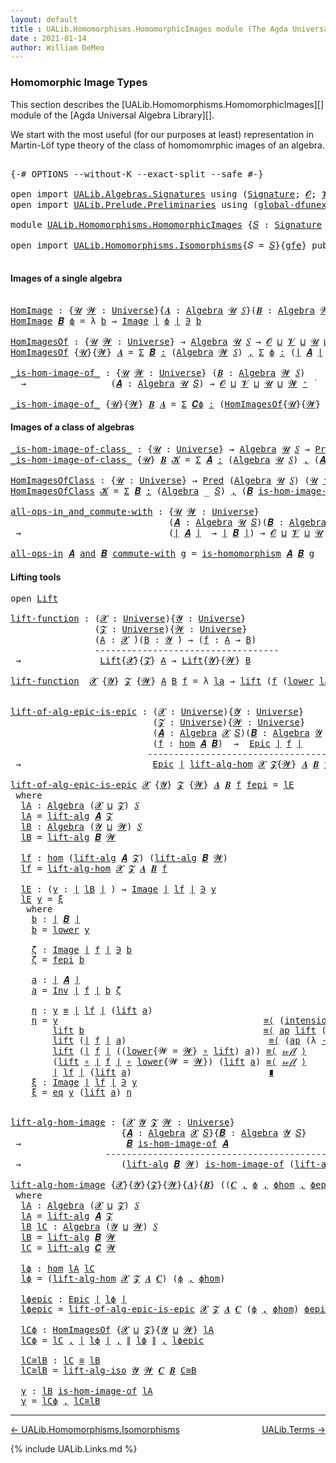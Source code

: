 ```yaml
---
layout: default
title : UALib.Homomorphisms.HomomorphicImages module (The Agda Universal Algebra Library)
date : 2021-01-14
author: William DeMeo
---
```


### <a id="homomorphic-image-types">Homomorphic Image Types</a>

This section describes the [UALib.Homomorphisms.HomomorphicImages][] module of the [Agda Universal Algebra Library][].

We start with the most useful (for our purposes at least) representation in Martin-Löf type theory of the class of homomomrphic images of an algebra.

<pre class="Agda">

<a id="506" class="Symbol">{-#</a> <a id="510" class="Keyword">OPTIONS</a> <a id="518" class="Pragma">--without-K</a> <a id="530" class="Pragma">--exact-split</a> <a id="544" class="Pragma">--safe</a> <a id="551" class="Symbol">#-}</a>

<a id="556" class="Keyword">open</a> <a id="561" class="Keyword">import</a> <a id="568" href="UALib.Algebras.Signatures.html" class="Module">UALib.Algebras.Signatures</a> <a id="594" class="Keyword">using</a> <a id="600" class="Symbol">(</a><a id="601" href="UALib.Algebras.Signatures.html#802" class="Function">Signature</a><a id="610" class="Symbol">;</a> <a id="612" href="universes.html#613" class="Generalizable">𝓞</a><a id="613" class="Symbol">;</a> <a id="615" href="universes.html#617" class="Generalizable">𝓥</a><a id="616" class="Symbol">)</a>
<a id="618" class="Keyword">open</a> <a id="623" class="Keyword">import</a> <a id="630" href="UALib.Prelude.Preliminaries.html" class="Module">UALib.Prelude.Preliminaries</a> <a id="658" class="Keyword">using</a> <a id="664" class="Symbol">(</a><a id="665" href="MGS-Subsingleton-Theorems.html#3468" class="Function">global-dfunext</a><a id="679" class="Symbol">)</a>

<a id="682" class="Keyword">module</a> <a id="689" href="UALib.Homomorphisms.HomomorphicImages.html" class="Module">UALib.Homomorphisms.HomomorphicImages</a> <a id="727" class="Symbol">{</a><a id="728" href="UALib.Homomorphisms.HomomorphicImages.html#728" class="Bound">𝑆</a> <a id="730" class="Symbol">:</a> <a id="732" href="UALib.Algebras.Signatures.html#802" class="Function">Signature</a> <a id="742" href="universes.html#613" class="Generalizable">𝓞</a> <a id="744" href="universes.html#617" class="Generalizable">𝓥</a><a id="745" class="Symbol">}{</a><a id="747" href="UALib.Homomorphisms.HomomorphicImages.html#747" class="Bound">gfe</a> <a id="751" class="Symbol">:</a> <a id="753" href="MGS-Subsingleton-Theorems.html#3468" class="Function">global-dfunext</a><a id="767" class="Symbol">}</a> <a id="769" class="Keyword">where</a>

<a id="776" class="Keyword">open</a> <a id="781" class="Keyword">import</a> <a id="788" href="UALib.Homomorphisms.Isomorphisms.html" class="Module">UALib.Homomorphisms.Isomorphisms</a><a id="820" class="Symbol">{</a><a id="821" class="Argument">𝑆</a> <a id="823" class="Symbol">=</a> <a id="825" href="UALib.Homomorphisms.HomomorphicImages.html#728" class="Bound">𝑆</a><a id="826" class="Symbol">}{</a><a id="828" href="UALib.Homomorphisms.HomomorphicImages.html#747" class="Bound">gfe</a><a id="831" class="Symbol">}</a> <a id="833" class="Keyword">public</a>

</pre>

#### Images of a single algebra

<pre class="Agda">

<a id="HomImage"></a><a id="900" href="UALib.Homomorphisms.HomomorphicImages.html#900" class="Function">HomImage</a> <a id="909" class="Symbol">:</a> <a id="911" class="Symbol">{</a><a id="912" href="UALib.Homomorphisms.HomomorphicImages.html#912" class="Bound">𝓤</a> <a id="914" href="UALib.Homomorphisms.HomomorphicImages.html#914" class="Bound">𝓦</a> <a id="916" class="Symbol">:</a> <a id="918" href="universes.html#551" class="Function">Universe</a><a id="926" class="Symbol">}{</a><a id="928" href="UALib.Homomorphisms.HomomorphicImages.html#928" class="Bound">𝑨</a> <a id="930" class="Symbol">:</a> <a id="932" href="UALib.Algebras.Algebras.html#1471" class="Function">Algebra</a> <a id="940" href="UALib.Homomorphisms.HomomorphicImages.html#912" class="Bound">𝓤</a> <a id="942" href="UALib.Homomorphisms.HomomorphicImages.html#728" class="Bound">𝑆</a><a id="943" class="Symbol">}(</a><a id="945" href="UALib.Homomorphisms.HomomorphicImages.html#945" class="Bound">𝑩</a> <a id="947" class="Symbol">:</a> <a id="949" href="UALib.Algebras.Algebras.html#1471" class="Function">Algebra</a> <a id="957" href="UALib.Homomorphisms.HomomorphicImages.html#914" class="Bound">𝓦</a> <a id="959" href="UALib.Homomorphisms.HomomorphicImages.html#728" class="Bound">𝑆</a><a id="960" class="Symbol">)(</a><a id="962" href="UALib.Homomorphisms.HomomorphicImages.html#962" class="Bound">ϕ</a> <a id="964" class="Symbol">:</a> <a id="966" href="UALib.Homomorphisms.Basic.html#1242" class="Function">hom</a> <a id="970" href="UALib.Homomorphisms.HomomorphicImages.html#928" class="Bound">𝑨</a> <a id="972" href="UALib.Homomorphisms.HomomorphicImages.html#945" class="Bound">𝑩</a><a id="973" class="Symbol">)</a> <a id="975" class="Symbol">→</a> <a id="977" href="UALib.Prelude.Preliminaries.html#7503" class="Function Operator">∣</a> <a id="979" href="UALib.Homomorphisms.HomomorphicImages.html#945" class="Bound">𝑩</a> <a id="981" href="UALib.Prelude.Preliminaries.html#7503" class="Function Operator">∣</a> <a id="983" class="Symbol">→</a> <a id="985" href="UALib.Homomorphisms.HomomorphicImages.html#912" class="Bound">𝓤</a> <a id="987" href="Agda.Primitive.html#636" class="Function Operator">⊔</a> <a id="989" href="UALib.Homomorphisms.HomomorphicImages.html#914" class="Bound">𝓦</a> <a id="991" href="universes.html#758" class="Function Operator">̇</a>
<a id="993" href="UALib.Homomorphisms.HomomorphicImages.html#900" class="Function">HomImage</a> <a id="1002" href="UALib.Homomorphisms.HomomorphicImages.html#1002" class="Bound">𝑩</a> <a id="1004" href="UALib.Homomorphisms.HomomorphicImages.html#1004" class="Bound">ϕ</a> <a id="1006" class="Symbol">=</a> <a id="1008" class="Symbol">λ</a> <a id="1010" href="UALib.Homomorphisms.HomomorphicImages.html#1010" class="Bound">b</a> <a id="1012" class="Symbol">→</a> <a id="1014" href="UALib.Prelude.Inverses.html#668" class="Datatype Operator">Image</a> <a id="1020" href="UALib.Prelude.Preliminaries.html#7503" class="Function Operator">∣</a> <a id="1022" href="UALib.Homomorphisms.HomomorphicImages.html#1004" class="Bound">ϕ</a> <a id="1024" href="UALib.Prelude.Preliminaries.html#7503" class="Function Operator">∣</a> <a id="1026" href="UALib.Prelude.Inverses.html#668" class="Datatype Operator">∋</a> <a id="1028" href="UALib.Homomorphisms.HomomorphicImages.html#1010" class="Bound">b</a>

<a id="HomImagesOf"></a><a id="1031" href="UALib.Homomorphisms.HomomorphicImages.html#1031" class="Function">HomImagesOf</a> <a id="1043" class="Symbol">:</a> <a id="1045" class="Symbol">{</a><a id="1046" href="UALib.Homomorphisms.HomomorphicImages.html#1046" class="Bound">𝓤</a> <a id="1048" href="UALib.Homomorphisms.HomomorphicImages.html#1048" class="Bound">𝓦</a> <a id="1050" class="Symbol">:</a> <a id="1052" href="universes.html#551" class="Function">Universe</a><a id="1060" class="Symbol">}</a> <a id="1062" class="Symbol">→</a> <a id="1064" href="UALib.Algebras.Algebras.html#1471" class="Function">Algebra</a> <a id="1072" href="UALib.Homomorphisms.HomomorphicImages.html#1046" class="Bound">𝓤</a> <a id="1074" href="UALib.Homomorphisms.HomomorphicImages.html#728" class="Bound">𝑆</a> <a id="1076" class="Symbol">→</a> <a id="1078" href="UALib.Homomorphisms.HomomorphicImages.html#742" class="Bound">𝓞</a> <a id="1080" href="Agda.Primitive.html#636" class="Function Operator">⊔</a> <a id="1082" href="UALib.Homomorphisms.HomomorphicImages.html#744" class="Bound">𝓥</a> <a id="1084" href="Agda.Primitive.html#636" class="Function Operator">⊔</a> <a id="1086" href="UALib.Homomorphisms.HomomorphicImages.html#1046" class="Bound">𝓤</a> <a id="1088" href="Agda.Primitive.html#636" class="Function Operator">⊔</a> <a id="1090" href="UALib.Homomorphisms.HomomorphicImages.html#1048" class="Bound">𝓦</a> <a id="1092" href="universes.html#527" class="Function Operator">⁺</a> <a id="1094" href="universes.html#758" class="Function Operator">̇</a>
<a id="1096" href="UALib.Homomorphisms.HomomorphicImages.html#1031" class="Function">HomImagesOf</a> <a id="1108" class="Symbol">{</a><a id="1109" href="UALib.Homomorphisms.HomomorphicImages.html#1109" class="Bound">𝓤</a><a id="1110" class="Symbol">}{</a><a id="1112" href="UALib.Homomorphisms.HomomorphicImages.html#1112" class="Bound">𝓦</a><a id="1113" class="Symbol">}</a> <a id="1115" href="UALib.Homomorphisms.HomomorphicImages.html#1115" class="Bound">𝑨</a> <a id="1117" class="Symbol">=</a> <a id="1119" href="MGS-MLTT.html#3074" class="Function">Σ</a> <a id="1121" href="UALib.Homomorphisms.HomomorphicImages.html#1121" class="Bound">𝑩</a> <a id="1123" href="MGS-MLTT.html#3074" class="Function">꞉</a> <a id="1125" class="Symbol">(</a><a id="1126" href="UALib.Algebras.Algebras.html#1471" class="Function">Algebra</a> <a id="1134" href="UALib.Homomorphisms.HomomorphicImages.html#1112" class="Bound">𝓦</a> <a id="1136" href="UALib.Homomorphisms.HomomorphicImages.html#728" class="Bound">𝑆</a><a id="1137" class="Symbol">)</a> <a id="1139" href="MGS-MLTT.html#3074" class="Function">,</a> <a id="1141" href="MGS-MLTT.html#3074" class="Function">Σ</a> <a id="1143" href="UALib.Homomorphisms.HomomorphicImages.html#1143" class="Bound">ϕ</a> <a id="1145" href="MGS-MLTT.html#3074" class="Function">꞉</a> <a id="1147" class="Symbol">(</a><a id="1148" href="UALib.Prelude.Preliminaries.html#7503" class="Function Operator">∣</a> <a id="1150" href="UALib.Homomorphisms.HomomorphicImages.html#1115" class="Bound">𝑨</a> <a id="1152" href="UALib.Prelude.Preliminaries.html#7503" class="Function Operator">∣</a> <a id="1154" class="Symbol">→</a> <a id="1156" href="UALib.Prelude.Preliminaries.html#7503" class="Function Operator">∣</a> <a id="1158" href="UALib.Homomorphisms.HomomorphicImages.html#1121" class="Bound">𝑩</a> <a id="1160" href="UALib.Prelude.Preliminaries.html#7503" class="Function Operator">∣</a><a id="1161" class="Symbol">)</a> <a id="1163" href="MGS-MLTT.html#3074" class="Function">,</a> <a id="1165" href="UALib.Homomorphisms.Basic.html#1070" class="Function">is-homomorphism</a> <a id="1181" href="UALib.Homomorphisms.HomomorphicImages.html#1115" class="Bound">𝑨</a> <a id="1183" href="UALib.Homomorphisms.HomomorphicImages.html#1121" class="Bound">𝑩</a> <a id="1185" href="UALib.Homomorphisms.HomomorphicImages.html#1143" class="Bound">ϕ</a> <a id="1187" href="MGS-MLTT.html#3515" class="Function Operator">×</a> <a id="1189" href="UALib.Prelude.Inverses.html#1400" class="Function">Epic</a> <a id="1194" href="UALib.Homomorphisms.HomomorphicImages.html#1143" class="Bound">ϕ</a>

<a id="_is-hom-image-of_"></a><a id="1197" href="UALib.Homomorphisms.HomomorphicImages.html#1197" class="Function Operator">_is-hom-image-of_</a> <a id="1215" class="Symbol">:</a> <a id="1217" class="Symbol">{</a><a id="1218" href="UALib.Homomorphisms.HomomorphicImages.html#1218" class="Bound">𝓤</a> <a id="1220" href="UALib.Homomorphisms.HomomorphicImages.html#1220" class="Bound">𝓦</a> <a id="1222" class="Symbol">:</a> <a id="1224" href="universes.html#551" class="Function">Universe</a><a id="1232" class="Symbol">}</a> <a id="1234" class="Symbol">(</a><a id="1235" href="UALib.Homomorphisms.HomomorphicImages.html#1235" class="Bound">𝑩</a> <a id="1237" class="Symbol">:</a> <a id="1239" href="UALib.Algebras.Algebras.html#1471" class="Function">Algebra</a> <a id="1247" href="UALib.Homomorphisms.HomomorphicImages.html#1220" class="Bound">𝓦</a> <a id="1249" href="UALib.Homomorphisms.HomomorphicImages.html#728" class="Bound">𝑆</a><a id="1250" class="Symbol">)</a>
  <a id="1254" class="Symbol">→</a>                <a id="1271" class="Symbol">(</a><a id="1272" href="UALib.Homomorphisms.HomomorphicImages.html#1272" class="Bound">𝑨</a> <a id="1274" class="Symbol">:</a> <a id="1276" href="UALib.Algebras.Algebras.html#1471" class="Function">Algebra</a> <a id="1284" href="UALib.Homomorphisms.HomomorphicImages.html#1218" class="Bound">𝓤</a> <a id="1286" href="UALib.Homomorphisms.HomomorphicImages.html#728" class="Bound">𝑆</a><a id="1287" class="Symbol">)</a> <a id="1289" class="Symbol">→</a> <a id="1291" href="UALib.Homomorphisms.HomomorphicImages.html#742" class="Bound">𝓞</a> <a id="1293" href="Agda.Primitive.html#636" class="Function Operator">⊔</a> <a id="1295" href="UALib.Homomorphisms.HomomorphicImages.html#744" class="Bound">𝓥</a> <a id="1297" href="Agda.Primitive.html#636" class="Function Operator">⊔</a> <a id="1299" href="UALib.Homomorphisms.HomomorphicImages.html#1218" class="Bound">𝓤</a> <a id="1301" href="Agda.Primitive.html#636" class="Function Operator">⊔</a> <a id="1303" href="UALib.Homomorphisms.HomomorphicImages.html#1220" class="Bound">𝓦</a> <a id="1305" href="universes.html#527" class="Function Operator">⁺</a> <a id="1307" href="universes.html#758" class="Function Operator">̇</a>

<a id="1310" href="UALib.Homomorphisms.HomomorphicImages.html#1197" class="Function Operator">_is-hom-image-of_</a> <a id="1328" class="Symbol">{</a><a id="1329" href="UALib.Homomorphisms.HomomorphicImages.html#1329" class="Bound">𝓤</a><a id="1330" class="Symbol">}{</a><a id="1332" href="UALib.Homomorphisms.HomomorphicImages.html#1332" class="Bound">𝓦</a><a id="1333" class="Symbol">}</a> <a id="1335" href="UALib.Homomorphisms.HomomorphicImages.html#1335" class="Bound">𝑩</a> <a id="1337" href="UALib.Homomorphisms.HomomorphicImages.html#1337" class="Bound">𝑨</a> <a id="1339" class="Symbol">=</a> <a id="1341" href="MGS-MLTT.html#3074" class="Function">Σ</a> <a id="1343" href="UALib.Homomorphisms.HomomorphicImages.html#1343" class="Bound">𝑪ϕ</a> <a id="1346" href="MGS-MLTT.html#3074" class="Function">꞉</a> <a id="1348" class="Symbol">(</a><a id="1349" href="UALib.Homomorphisms.HomomorphicImages.html#1031" class="Function">HomImagesOf</a><a id="1360" class="Symbol">{</a><a id="1361" href="UALib.Homomorphisms.HomomorphicImages.html#1329" class="Bound">𝓤</a><a id="1362" class="Symbol">}{</a><a id="1364" href="UALib.Homomorphisms.HomomorphicImages.html#1332" class="Bound">𝓦</a><a id="1365" class="Symbol">}</a> <a id="1367" href="UALib.Homomorphisms.HomomorphicImages.html#1337" class="Bound">𝑨</a><a id="1368" class="Symbol">)</a> <a id="1370" href="MGS-MLTT.html#3074" class="Function">,</a> <a id="1372" href="UALib.Prelude.Preliminaries.html#7503" class="Function Operator">∣</a> <a id="1374" href="UALib.Homomorphisms.HomomorphicImages.html#1343" class="Bound">𝑪ϕ</a> <a id="1377" href="UALib.Prelude.Preliminaries.html#7503" class="Function Operator">∣</a> <a id="1379" href="UALib.Homomorphisms.Isomorphisms.html#861" class="Function Operator">≅</a> <a id="1381" href="UALib.Homomorphisms.HomomorphicImages.html#1335" class="Bound">𝑩</a>
</pre>

#### Images of a class of algebras

<pre class="Agda">
<a id="_is-hom-image-of-class_"></a><a id="1444" href="UALib.Homomorphisms.HomomorphicImages.html#1444" class="Function Operator">_is-hom-image-of-class_</a> <a id="1468" class="Symbol">:</a> <a id="1470" class="Symbol">{</a><a id="1471" href="UALib.Homomorphisms.HomomorphicImages.html#1471" class="Bound">𝓤</a> <a id="1473" class="Symbol">:</a> <a id="1475" href="universes.html#551" class="Function">Universe</a><a id="1483" class="Symbol">}</a> <a id="1485" class="Symbol">→</a> <a id="1487" href="UALib.Algebras.Algebras.html#1471" class="Function">Algebra</a> <a id="1495" href="UALib.Homomorphisms.HomomorphicImages.html#1471" class="Bound">𝓤</a> <a id="1497" href="UALib.Homomorphisms.HomomorphicImages.html#728" class="Bound">𝑆</a> <a id="1499" class="Symbol">→</a> <a id="1501" href="UALib.Relations.Unary.html#748" class="Function">Pred</a> <a id="1506" class="Symbol">(</a><a id="1507" href="UALib.Algebras.Algebras.html#1471" class="Function">Algebra</a> <a id="1515" href="UALib.Homomorphisms.HomomorphicImages.html#1471" class="Bound">𝓤</a> <a id="1517" href="UALib.Homomorphisms.HomomorphicImages.html#728" class="Bound">𝑆</a><a id="1518" class="Symbol">)(</a><a id="1520" href="UALib.Homomorphisms.HomomorphicImages.html#1471" class="Bound">𝓤</a> <a id="1522" href="universes.html#527" class="Function Operator">⁺</a><a id="1523" class="Symbol">)</a> <a id="1525" class="Symbol">→</a> <a id="1527" href="UALib.Homomorphisms.HomomorphicImages.html#742" class="Bound">𝓞</a> <a id="1529" href="Agda.Primitive.html#636" class="Function Operator">⊔</a> <a id="1531" href="UALib.Homomorphisms.HomomorphicImages.html#744" class="Bound">𝓥</a> <a id="1533" href="Agda.Primitive.html#636" class="Function Operator">⊔</a> <a id="1535" href="UALib.Homomorphisms.HomomorphicImages.html#1471" class="Bound">𝓤</a> <a id="1537" href="universes.html#527" class="Function Operator">⁺</a> <a id="1539" href="universes.html#758" class="Function Operator">̇</a>
<a id="1541" href="UALib.Homomorphisms.HomomorphicImages.html#1444" class="Function Operator">_is-hom-image-of-class_</a> <a id="1565" class="Symbol">{</a><a id="1566" href="UALib.Homomorphisms.HomomorphicImages.html#1566" class="Bound">𝓤</a><a id="1567" class="Symbol">}</a> <a id="1569" href="UALib.Homomorphisms.HomomorphicImages.html#1569" class="Bound">𝑩</a> <a id="1571" href="UALib.Homomorphisms.HomomorphicImages.html#1571" class="Bound">𝓚</a> <a id="1573" class="Symbol">=</a> <a id="1575" href="MGS-MLTT.html#3074" class="Function">Σ</a> <a id="1577" href="UALib.Homomorphisms.HomomorphicImages.html#1577" class="Bound">𝑨</a> <a id="1579" href="MGS-MLTT.html#3074" class="Function">꞉</a> <a id="1581" class="Symbol">(</a><a id="1582" href="UALib.Algebras.Algebras.html#1471" class="Function">Algebra</a> <a id="1590" href="UALib.Homomorphisms.HomomorphicImages.html#1566" class="Bound">𝓤</a> <a id="1592" href="UALib.Homomorphisms.HomomorphicImages.html#728" class="Bound">𝑆</a><a id="1593" class="Symbol">)</a> <a id="1595" href="MGS-MLTT.html#3074" class="Function">,</a> <a id="1597" class="Symbol">(</a><a id="1598" href="UALib.Homomorphisms.HomomorphicImages.html#1577" class="Bound">𝑨</a> <a id="1600" href="UALib.Relations.Unary.html#945" class="Function Operator">∈</a> <a id="1602" href="UALib.Homomorphisms.HomomorphicImages.html#1571" class="Bound">𝓚</a><a id="1603" class="Symbol">)</a> <a id="1605" href="MGS-MLTT.html#3515" class="Function Operator">×</a> <a id="1607" class="Symbol">(</a><a id="1608" href="UALib.Homomorphisms.HomomorphicImages.html#1569" class="Bound">𝑩</a> <a id="1610" href="UALib.Homomorphisms.HomomorphicImages.html#1197" class="Function Operator">is-hom-image-of</a> <a id="1626" href="UALib.Homomorphisms.HomomorphicImages.html#1577" class="Bound">𝑨</a><a id="1627" class="Symbol">)</a>

<a id="HomImagesOfClass"></a><a id="1630" href="UALib.Homomorphisms.HomomorphicImages.html#1630" class="Function">HomImagesOfClass</a> <a id="1647" class="Symbol">:</a> <a id="1649" class="Symbol">{</a><a id="1650" href="UALib.Homomorphisms.HomomorphicImages.html#1650" class="Bound">𝓤</a> <a id="1652" class="Symbol">:</a> <a id="1654" href="universes.html#551" class="Function">Universe</a><a id="1662" class="Symbol">}</a> <a id="1664" class="Symbol">→</a> <a id="1666" href="UALib.Relations.Unary.html#748" class="Function">Pred</a> <a id="1671" class="Symbol">(</a><a id="1672" href="UALib.Algebras.Algebras.html#1471" class="Function">Algebra</a> <a id="1680" href="UALib.Homomorphisms.HomomorphicImages.html#1650" class="Bound">𝓤</a> <a id="1682" href="UALib.Homomorphisms.HomomorphicImages.html#728" class="Bound">𝑆</a><a id="1683" class="Symbol">)</a> <a id="1685" class="Symbol">(</a><a id="1686" href="UALib.Homomorphisms.HomomorphicImages.html#1650" class="Bound">𝓤</a> <a id="1688" href="universes.html#527" class="Function Operator">⁺</a><a id="1689" class="Symbol">)</a> <a id="1691" class="Symbol">→</a> <a id="1693" href="UALib.Homomorphisms.HomomorphicImages.html#742" class="Bound">𝓞</a> <a id="1695" href="Agda.Primitive.html#636" class="Function Operator">⊔</a> <a id="1697" href="UALib.Homomorphisms.HomomorphicImages.html#744" class="Bound">𝓥</a> <a id="1699" href="Agda.Primitive.html#636" class="Function Operator">⊔</a> <a id="1701" href="UALib.Homomorphisms.HomomorphicImages.html#1650" class="Bound">𝓤</a> <a id="1703" href="universes.html#527" class="Function Operator">⁺</a> <a id="1705" href="universes.html#758" class="Function Operator">̇</a>
<a id="1707" href="UALib.Homomorphisms.HomomorphicImages.html#1630" class="Function">HomImagesOfClass</a> <a id="1724" href="UALib.Homomorphisms.HomomorphicImages.html#1724" class="Bound">𝓚</a> <a id="1726" class="Symbol">=</a> <a id="1728" href="MGS-MLTT.html#3074" class="Function">Σ</a> <a id="1730" href="UALib.Homomorphisms.HomomorphicImages.html#1730" class="Bound">𝑩</a> <a id="1732" href="MGS-MLTT.html#3074" class="Function">꞉</a> <a id="1734" class="Symbol">(</a><a id="1735" href="UALib.Algebras.Algebras.html#1471" class="Function">Algebra</a> <a id="1743" class="Symbol">_</a> <a id="1745" href="UALib.Homomorphisms.HomomorphicImages.html#728" class="Bound">𝑆</a><a id="1746" class="Symbol">)</a> <a id="1748" href="MGS-MLTT.html#3074" class="Function">,</a> <a id="1750" class="Symbol">(</a><a id="1751" href="UALib.Homomorphisms.HomomorphicImages.html#1730" class="Bound">𝑩</a> <a id="1753" href="UALib.Homomorphisms.HomomorphicImages.html#1444" class="Function Operator">is-hom-image-of-class</a> <a id="1775" href="UALib.Homomorphisms.HomomorphicImages.html#1724" class="Bound">𝓚</a><a id="1776" class="Symbol">)</a>

<a id="all-ops-in_and_commute-with"></a><a id="1779" href="UALib.Homomorphisms.HomomorphicImages.html#1779" class="Function Operator">all-ops-in_and_commute-with</a> <a id="1807" class="Symbol">:</a> <a id="1809" class="Symbol">{</a><a id="1810" href="UALib.Homomorphisms.HomomorphicImages.html#1810" class="Bound">𝓤</a> <a id="1812" href="UALib.Homomorphisms.HomomorphicImages.html#1812" class="Bound">𝓦</a> <a id="1814" class="Symbol">:</a> <a id="1816" href="universes.html#551" class="Function">Universe</a><a id="1824" class="Symbol">}</a>
                              <a id="1856" class="Symbol">(</a><a id="1857" href="UALib.Homomorphisms.HomomorphicImages.html#1857" class="Bound">𝑨</a> <a id="1859" class="Symbol">:</a> <a id="1861" href="UALib.Algebras.Algebras.html#1471" class="Function">Algebra</a> <a id="1869" href="UALib.Homomorphisms.HomomorphicImages.html#1810" class="Bound">𝓤</a> <a id="1871" href="UALib.Homomorphisms.HomomorphicImages.html#728" class="Bound">𝑆</a><a id="1872" class="Symbol">)(</a><a id="1874" href="UALib.Homomorphisms.HomomorphicImages.html#1874" class="Bound">𝑩</a> <a id="1876" class="Symbol">:</a> <a id="1878" href="UALib.Algebras.Algebras.html#1471" class="Function">Algebra</a> <a id="1886" href="UALib.Homomorphisms.HomomorphicImages.html#1812" class="Bound">𝓦</a> <a id="1888" href="UALib.Homomorphisms.HomomorphicImages.html#728" class="Bound">𝑆</a><a id="1889" class="Symbol">)</a>
 <a id="1892" class="Symbol">→</a>                            <a id="1921" class="Symbol">(</a><a id="1922" href="UALib.Prelude.Preliminaries.html#7503" class="Function Operator">∣</a> <a id="1924" href="UALib.Homomorphisms.HomomorphicImages.html#1857" class="Bound">𝑨</a> <a id="1926" href="UALib.Prelude.Preliminaries.html#7503" class="Function Operator">∣</a>  <a id="1929" class="Symbol">→</a> <a id="1931" href="UALib.Prelude.Preliminaries.html#7503" class="Function Operator">∣</a> <a id="1933" href="UALib.Homomorphisms.HomomorphicImages.html#1874" class="Bound">𝑩</a> <a id="1935" href="UALib.Prelude.Preliminaries.html#7503" class="Function Operator">∣</a><a id="1936" class="Symbol">)</a> <a id="1938" class="Symbol">→</a> <a id="1940" href="UALib.Homomorphisms.HomomorphicImages.html#742" class="Bound">𝓞</a> <a id="1942" href="Agda.Primitive.html#636" class="Function Operator">⊔</a> <a id="1944" href="UALib.Homomorphisms.HomomorphicImages.html#744" class="Bound">𝓥</a> <a id="1946" href="Agda.Primitive.html#636" class="Function Operator">⊔</a> <a id="1948" href="UALib.Homomorphisms.HomomorphicImages.html#1810" class="Bound">𝓤</a> <a id="1950" href="Agda.Primitive.html#636" class="Function Operator">⊔</a> <a id="1952" href="UALib.Homomorphisms.HomomorphicImages.html#1812" class="Bound">𝓦</a> <a id="1954" href="universes.html#758" class="Function Operator">̇</a>

<a id="1957" href="UALib.Homomorphisms.HomomorphicImages.html#1779" class="Function Operator">all-ops-in</a> <a id="1968" href="UALib.Homomorphisms.HomomorphicImages.html#1968" class="Bound">𝑨</a> <a id="1970" href="UALib.Homomorphisms.HomomorphicImages.html#1779" class="Function Operator">and</a> <a id="1974" href="UALib.Homomorphisms.HomomorphicImages.html#1974" class="Bound">𝑩</a> <a id="1976" href="UALib.Homomorphisms.HomomorphicImages.html#1779" class="Function Operator">commute-with</a> <a id="1989" href="UALib.Homomorphisms.HomomorphicImages.html#1989" class="Bound">g</a> <a id="1991" class="Symbol">=</a> <a id="1993" href="UALib.Homomorphisms.Basic.html#1070" class="Function">is-homomorphism</a> <a id="2009" href="UALib.Homomorphisms.HomomorphicImages.html#1968" class="Bound">𝑨</a> <a id="2011" href="UALib.Homomorphisms.HomomorphicImages.html#1974" class="Bound">𝑩</a> <a id="2013" href="UALib.Homomorphisms.HomomorphicImages.html#1989" class="Bound">g</a>
</pre>

#### Lifting tools

<pre class="Agda">
<a id="2060" class="Keyword">open</a> <a id="2065" href="UALib.Algebras.Lifts.html#2590" class="Module">Lift</a>

<a id="lift-function"></a><a id="2071" href="UALib.Homomorphisms.HomomorphicImages.html#2071" class="Function">lift-function</a> <a id="2085" class="Symbol">:</a> <a id="2087" class="Symbol">(</a><a id="2088" href="UALib.Homomorphisms.HomomorphicImages.html#2088" class="Bound">𝓧</a> <a id="2090" class="Symbol">:</a> <a id="2092" href="universes.html#551" class="Function">Universe</a><a id="2100" class="Symbol">){</a><a id="2102" href="UALib.Homomorphisms.HomomorphicImages.html#2102" class="Bound">𝓨</a> <a id="2104" class="Symbol">:</a> <a id="2106" href="universes.html#551" class="Function">Universe</a><a id="2114" class="Symbol">}</a>
                <a id="2132" class="Symbol">(</a><a id="2133" href="UALib.Homomorphisms.HomomorphicImages.html#2133" class="Bound">𝓩</a> <a id="2135" class="Symbol">:</a> <a id="2137" href="universes.html#551" class="Function">Universe</a><a id="2145" class="Symbol">){</a><a id="2147" href="UALib.Homomorphisms.HomomorphicImages.html#2147" class="Bound">𝓦</a> <a id="2149" class="Symbol">:</a> <a id="2151" href="universes.html#551" class="Function">Universe</a><a id="2159" class="Symbol">}</a>
                <a id="2177" class="Symbol">(</a><a id="2178" href="UALib.Homomorphisms.HomomorphicImages.html#2178" class="Bound">A</a> <a id="2180" class="Symbol">:</a> <a id="2182" href="UALib.Homomorphisms.HomomorphicImages.html#2088" class="Bound">𝓧</a> <a id="2184" href="universes.html#758" class="Function Operator">̇</a><a id="2185" class="Symbol">)(</a><a id="2187" href="UALib.Homomorphisms.HomomorphicImages.html#2187" class="Bound">B</a> <a id="2189" class="Symbol">:</a> <a id="2191" href="UALib.Homomorphisms.HomomorphicImages.html#2102" class="Bound">𝓨</a> <a id="2193" href="universes.html#758" class="Function Operator">̇</a><a id="2194" class="Symbol">)</a> <a id="2196" class="Symbol">→</a> <a id="2198" class="Symbol">(</a><a id="2199" href="UALib.Homomorphisms.HomomorphicImages.html#2199" class="Bound">f</a> <a id="2201" class="Symbol">:</a> <a id="2203" href="UALib.Homomorphisms.HomomorphicImages.html#2178" class="Bound">A</a> <a id="2205" class="Symbol">→</a> <a id="2207" href="UALib.Homomorphisms.HomomorphicImages.html#2187" class="Bound">B</a><a id="2208" class="Symbol">)</a>
                <a id="2226" class="Comment">-----------------------------------</a>
 <a id="2263" class="Symbol">→</a>               <a id="2279" href="UALib.Algebras.Lifts.html#2590" class="Record">Lift</a><a id="2283" class="Symbol">{</a><a id="2284" href="UALib.Homomorphisms.HomomorphicImages.html#2088" class="Bound">𝓧</a><a id="2285" class="Symbol">}{</a><a id="2287" href="UALib.Homomorphisms.HomomorphicImages.html#2133" class="Bound">𝓩</a><a id="2288" class="Symbol">}</a> <a id="2290" href="UALib.Homomorphisms.HomomorphicImages.html#2178" class="Bound">A</a> <a id="2292" class="Symbol">→</a> <a id="2294" href="UALib.Algebras.Lifts.html#2590" class="Record">Lift</a><a id="2298" class="Symbol">{</a><a id="2299" href="UALib.Homomorphisms.HomomorphicImages.html#2102" class="Bound">𝓨</a><a id="2300" class="Symbol">}{</a><a id="2302" href="UALib.Homomorphisms.HomomorphicImages.html#2147" class="Bound">𝓦</a><a id="2303" class="Symbol">}</a> <a id="2305" href="UALib.Homomorphisms.HomomorphicImages.html#2187" class="Bound">B</a>

<a id="2308" href="UALib.Homomorphisms.HomomorphicImages.html#2071" class="Function">lift-function</a>  <a id="2323" href="UALib.Homomorphisms.HomomorphicImages.html#2323" class="Bound">𝓧</a> <a id="2325" class="Symbol">{</a><a id="2326" href="UALib.Homomorphisms.HomomorphicImages.html#2326" class="Bound">𝓨</a><a id="2327" class="Symbol">}</a> <a id="2329" href="UALib.Homomorphisms.HomomorphicImages.html#2329" class="Bound">𝓩</a> <a id="2331" class="Symbol">{</a><a id="2332" href="UALib.Homomorphisms.HomomorphicImages.html#2332" class="Bound">𝓦</a><a id="2333" class="Symbol">}</a> <a id="2335" href="UALib.Homomorphisms.HomomorphicImages.html#2335" class="Bound">A</a> <a id="2337" href="UALib.Homomorphisms.HomomorphicImages.html#2337" class="Bound">B</a> <a id="2339" href="UALib.Homomorphisms.HomomorphicImages.html#2339" class="Bound">f</a> <a id="2341" class="Symbol">=</a> <a id="2343" class="Symbol">λ</a> <a id="2345" href="UALib.Homomorphisms.HomomorphicImages.html#2345" class="Bound">la</a> <a id="2348" class="Symbol">→</a> <a id="2350" href="UALib.Algebras.Lifts.html#2652" class="InductiveConstructor">lift</a> <a id="2355" class="Symbol">(</a><a id="2356" href="UALib.Homomorphisms.HomomorphicImages.html#2339" class="Bound">f</a> <a id="2358" class="Symbol">(</a><a id="2359" href="UALib.Algebras.Lifts.html#2664" class="Field">lower</a> <a id="2365" href="UALib.Homomorphisms.HomomorphicImages.html#2345" class="Bound">la</a><a id="2367" class="Symbol">))</a>


<a id="lift-of-alg-epic-is-epic"></a><a id="2372" href="UALib.Homomorphisms.HomomorphicImages.html#2372" class="Function">lift-of-alg-epic-is-epic</a> <a id="2397" class="Symbol">:</a> <a id="2399" class="Symbol">(</a><a id="2400" href="UALib.Homomorphisms.HomomorphicImages.html#2400" class="Bound">𝓧</a> <a id="2402" class="Symbol">:</a> <a id="2404" href="universes.html#551" class="Function">Universe</a><a id="2412" class="Symbol">){</a><a id="2414" href="UALib.Homomorphisms.HomomorphicImages.html#2414" class="Bound">𝓨</a> <a id="2416" class="Symbol">:</a> <a id="2418" href="universes.html#551" class="Function">Universe</a><a id="2426" class="Symbol">}</a>
                           <a id="2455" class="Symbol">(</a><a id="2456" href="UALib.Homomorphisms.HomomorphicImages.html#2456" class="Bound">𝓩</a> <a id="2458" class="Symbol">:</a> <a id="2460" href="universes.html#551" class="Function">Universe</a><a id="2468" class="Symbol">){</a><a id="2470" href="UALib.Homomorphisms.HomomorphicImages.html#2470" class="Bound">𝓦</a> <a id="2472" class="Symbol">:</a> <a id="2474" href="universes.html#551" class="Function">Universe</a><a id="2482" class="Symbol">}</a>
                           <a id="2511" class="Symbol">(</a><a id="2512" href="UALib.Homomorphisms.HomomorphicImages.html#2512" class="Bound">𝑨</a> <a id="2514" class="Symbol">:</a> <a id="2516" href="UALib.Algebras.Algebras.html#1471" class="Function">Algebra</a> <a id="2524" href="UALib.Homomorphisms.HomomorphicImages.html#2400" class="Bound">𝓧</a> <a id="2526" href="UALib.Homomorphisms.HomomorphicImages.html#728" class="Bound">𝑆</a><a id="2527" class="Symbol">)(</a><a id="2529" href="UALib.Homomorphisms.HomomorphicImages.html#2529" class="Bound">𝑩</a> <a id="2531" class="Symbol">:</a> <a id="2533" href="UALib.Algebras.Algebras.html#1471" class="Function">Algebra</a> <a id="2541" href="UALib.Homomorphisms.HomomorphicImages.html#2414" class="Bound">𝓨</a> <a id="2543" href="UALib.Homomorphisms.HomomorphicImages.html#728" class="Bound">𝑆</a><a id="2544" class="Symbol">)</a>
                           <a id="2573" class="Symbol">(</a><a id="2574" href="UALib.Homomorphisms.HomomorphicImages.html#2574" class="Bound">f</a> <a id="2576" class="Symbol">:</a> <a id="2578" href="UALib.Homomorphisms.Basic.html#1242" class="Function">hom</a> <a id="2582" href="UALib.Homomorphisms.HomomorphicImages.html#2512" class="Bound">𝑨</a> <a id="2584" href="UALib.Homomorphisms.HomomorphicImages.html#2529" class="Bound">𝑩</a><a id="2585" class="Symbol">)</a>  <a id="2588" class="Symbol">→</a>  <a id="2591" href="UALib.Prelude.Inverses.html#1400" class="Function">Epic</a> <a id="2596" href="UALib.Prelude.Preliminaries.html#7503" class="Function Operator">∣</a> <a id="2598" href="UALib.Homomorphisms.HomomorphicImages.html#2574" class="Bound">f</a> <a id="2600" href="UALib.Prelude.Preliminaries.html#7503" class="Function Operator">∣</a>
                          <a id="2628" class="Comment">---------------------------------------</a>
 <a id="2669" class="Symbol">→</a>                         <a id="2695" href="UALib.Prelude.Inverses.html#1400" class="Function">Epic</a> <a id="2700" href="UALib.Prelude.Preliminaries.html#7503" class="Function Operator">∣</a> <a id="2702" href="UALib.Homomorphisms.Isomorphisms.html#4536" class="Function">lift-alg-hom</a> <a id="2715" href="UALib.Homomorphisms.HomomorphicImages.html#2400" class="Bound">𝓧</a> <a id="2717" href="UALib.Homomorphisms.HomomorphicImages.html#2456" class="Bound">𝓩</a><a id="2718" class="Symbol">{</a><a id="2719" href="UALib.Homomorphisms.HomomorphicImages.html#2470" class="Bound">𝓦</a><a id="2720" class="Symbol">}</a> <a id="2722" href="UALib.Homomorphisms.HomomorphicImages.html#2512" class="Bound">𝑨</a> <a id="2724" href="UALib.Homomorphisms.HomomorphicImages.html#2529" class="Bound">𝑩</a> <a id="2726" href="UALib.Homomorphisms.HomomorphicImages.html#2574" class="Bound">f</a> <a id="2728" href="UALib.Prelude.Preliminaries.html#7503" class="Function Operator">∣</a>

<a id="2731" href="UALib.Homomorphisms.HomomorphicImages.html#2372" class="Function">lift-of-alg-epic-is-epic</a> <a id="2756" href="UALib.Homomorphisms.HomomorphicImages.html#2756" class="Bound">𝓧</a> <a id="2758" class="Symbol">{</a><a id="2759" href="UALib.Homomorphisms.HomomorphicImages.html#2759" class="Bound">𝓨</a><a id="2760" class="Symbol">}</a> <a id="2762" href="UALib.Homomorphisms.HomomorphicImages.html#2762" class="Bound">𝓩</a> <a id="2764" class="Symbol">{</a><a id="2765" href="UALib.Homomorphisms.HomomorphicImages.html#2765" class="Bound">𝓦</a><a id="2766" class="Symbol">}</a> <a id="2768" href="UALib.Homomorphisms.HomomorphicImages.html#2768" class="Bound">𝑨</a> <a id="2770" href="UALib.Homomorphisms.HomomorphicImages.html#2770" class="Bound">𝑩</a> <a id="2772" href="UALib.Homomorphisms.HomomorphicImages.html#2772" class="Bound">f</a> <a id="2774" href="UALib.Homomorphisms.HomomorphicImages.html#2774" class="Bound">fepi</a> <a id="2779" class="Symbol">=</a> <a id="2781" href="UALib.Homomorphisms.HomomorphicImages.html#2956" class="Function">lE</a>
 <a id="2785" class="Keyword">where</a>
  <a id="2793" href="UALib.Homomorphisms.HomomorphicImages.html#2793" class="Function">lA</a> <a id="2796" class="Symbol">:</a> <a id="2798" href="UALib.Algebras.Algebras.html#1471" class="Function">Algebra</a> <a id="2806" class="Symbol">(</a><a id="2807" href="UALib.Homomorphisms.HomomorphicImages.html#2756" class="Bound">𝓧</a> <a id="2809" href="Agda.Primitive.html#636" class="Function Operator">⊔</a> <a id="2811" href="UALib.Homomorphisms.HomomorphicImages.html#2762" class="Bound">𝓩</a><a id="2812" class="Symbol">)</a> <a id="2814" href="UALib.Homomorphisms.HomomorphicImages.html#728" class="Bound">𝑆</a>
  <a id="2818" href="UALib.Homomorphisms.HomomorphicImages.html#2793" class="Function">lA</a> <a id="2821" class="Symbol">=</a> <a id="2823" href="UALib.Algebras.Lifts.html#3980" class="Function">lift-alg</a> <a id="2832" href="UALib.Homomorphisms.HomomorphicImages.html#2768" class="Bound">𝑨</a> <a id="2834" href="UALib.Homomorphisms.HomomorphicImages.html#2762" class="Bound">𝓩</a>
  <a id="2838" href="UALib.Homomorphisms.HomomorphicImages.html#2838" class="Function">lB</a> <a id="2841" class="Symbol">:</a> <a id="2843" href="UALib.Algebras.Algebras.html#1471" class="Function">Algebra</a> <a id="2851" class="Symbol">(</a><a id="2852" href="UALib.Homomorphisms.HomomorphicImages.html#2759" class="Bound">𝓨</a> <a id="2854" href="Agda.Primitive.html#636" class="Function Operator">⊔</a> <a id="2856" href="UALib.Homomorphisms.HomomorphicImages.html#2765" class="Bound">𝓦</a><a id="2857" class="Symbol">)</a> <a id="2859" href="UALib.Homomorphisms.HomomorphicImages.html#728" class="Bound">𝑆</a>
  <a id="2863" href="UALib.Homomorphisms.HomomorphicImages.html#2838" class="Function">lB</a> <a id="2866" class="Symbol">=</a> <a id="2868" href="UALib.Algebras.Lifts.html#3980" class="Function">lift-alg</a> <a id="2877" href="UALib.Homomorphisms.HomomorphicImages.html#2770" class="Bound">𝑩</a> <a id="2879" href="UALib.Homomorphisms.HomomorphicImages.html#2765" class="Bound">𝓦</a>

  <a id="2884" href="UALib.Homomorphisms.HomomorphicImages.html#2884" class="Function">lf</a> <a id="2887" class="Symbol">:</a> <a id="2889" href="UALib.Homomorphisms.Basic.html#1242" class="Function">hom</a> <a id="2893" class="Symbol">(</a><a id="2894" href="UALib.Algebras.Lifts.html#3980" class="Function">lift-alg</a> <a id="2903" href="UALib.Homomorphisms.HomomorphicImages.html#2768" class="Bound">𝑨</a> <a id="2905" href="UALib.Homomorphisms.HomomorphicImages.html#2762" class="Bound">𝓩</a><a id="2906" class="Symbol">)</a> <a id="2908" class="Symbol">(</a><a id="2909" href="UALib.Algebras.Lifts.html#3980" class="Function">lift-alg</a> <a id="2918" href="UALib.Homomorphisms.HomomorphicImages.html#2770" class="Bound">𝑩</a> <a id="2920" href="UALib.Homomorphisms.HomomorphicImages.html#2765" class="Bound">𝓦</a><a id="2921" class="Symbol">)</a>
  <a id="2925" href="UALib.Homomorphisms.HomomorphicImages.html#2884" class="Function">lf</a> <a id="2928" class="Symbol">=</a> <a id="2930" href="UALib.Homomorphisms.Isomorphisms.html#4536" class="Function">lift-alg-hom</a> <a id="2943" href="UALib.Homomorphisms.HomomorphicImages.html#2756" class="Bound">𝓧</a> <a id="2945" href="UALib.Homomorphisms.HomomorphicImages.html#2762" class="Bound">𝓩</a> <a id="2947" href="UALib.Homomorphisms.HomomorphicImages.html#2768" class="Bound">𝑨</a> <a id="2949" href="UALib.Homomorphisms.HomomorphicImages.html#2770" class="Bound">𝑩</a> <a id="2951" href="UALib.Homomorphisms.HomomorphicImages.html#2772" class="Bound">f</a>

  <a id="2956" href="UALib.Homomorphisms.HomomorphicImages.html#2956" class="Function">lE</a> <a id="2959" class="Symbol">:</a> <a id="2961" class="Symbol">(</a><a id="2962" href="UALib.Homomorphisms.HomomorphicImages.html#2962" class="Bound">y</a> <a id="2964" class="Symbol">:</a> <a id="2966" href="UALib.Prelude.Preliminaries.html#7503" class="Function Operator">∣</a> <a id="2968" href="UALib.Homomorphisms.HomomorphicImages.html#2838" class="Function">lB</a> <a id="2971" href="UALib.Prelude.Preliminaries.html#7503" class="Function Operator">∣</a> <a id="2973" class="Symbol">)</a> <a id="2975" class="Symbol">→</a> <a id="2977" href="UALib.Prelude.Inverses.html#668" class="Datatype Operator">Image</a> <a id="2983" href="UALib.Prelude.Preliminaries.html#7503" class="Function Operator">∣</a> <a id="2985" href="UALib.Homomorphisms.HomomorphicImages.html#2884" class="Function">lf</a> <a id="2988" href="UALib.Prelude.Preliminaries.html#7503" class="Function Operator">∣</a> <a id="2990" href="UALib.Prelude.Inverses.html#668" class="Datatype Operator">∋</a> <a id="2992" href="UALib.Homomorphisms.HomomorphicImages.html#2962" class="Bound">y</a>
  <a id="2996" href="UALib.Homomorphisms.HomomorphicImages.html#2956" class="Function">lE</a> <a id="2999" href="UALib.Homomorphisms.HomomorphicImages.html#2999" class="Bound">y</a> <a id="3001" class="Symbol">=</a> <a id="3003" href="UALib.Homomorphisms.HomomorphicImages.html#3601" class="Function">ξ</a>
   <a id="3008" class="Keyword">where</a>
    <a id="3018" href="UALib.Homomorphisms.HomomorphicImages.html#3018" class="Function">b</a> <a id="3020" class="Symbol">:</a> <a id="3022" href="UALib.Prelude.Preliminaries.html#7503" class="Function Operator">∣</a> <a id="3024" href="UALib.Homomorphisms.HomomorphicImages.html#2770" class="Bound">𝑩</a> <a id="3026" href="UALib.Prelude.Preliminaries.html#7503" class="Function Operator">∣</a>
    <a id="3032" href="UALib.Homomorphisms.HomomorphicImages.html#3018" class="Function">b</a> <a id="3034" class="Symbol">=</a> <a id="3036" href="UALib.Algebras.Lifts.html#2664" class="Field">lower</a> <a id="3042" href="UALib.Homomorphisms.HomomorphicImages.html#2999" class="Bound">y</a>

    <a id="3049" href="UALib.Homomorphisms.HomomorphicImages.html#3049" class="Function">ζ</a> <a id="3051" class="Symbol">:</a> <a id="3053" href="UALib.Prelude.Inverses.html#668" class="Datatype Operator">Image</a> <a id="3059" href="UALib.Prelude.Preliminaries.html#7503" class="Function Operator">∣</a> <a id="3061" href="UALib.Homomorphisms.HomomorphicImages.html#2772" class="Bound">f</a> <a id="3063" href="UALib.Prelude.Preliminaries.html#7503" class="Function Operator">∣</a> <a id="3065" href="UALib.Prelude.Inverses.html#668" class="Datatype Operator">∋</a> <a id="3067" href="UALib.Homomorphisms.HomomorphicImages.html#3018" class="Function">b</a>
    <a id="3073" href="UALib.Homomorphisms.HomomorphicImages.html#3049" class="Function">ζ</a> <a id="3075" class="Symbol">=</a> <a id="3077" href="UALib.Homomorphisms.HomomorphicImages.html#2774" class="Bound">fepi</a> <a id="3082" href="UALib.Homomorphisms.HomomorphicImages.html#3018" class="Function">b</a>

    <a id="3089" href="UALib.Homomorphisms.HomomorphicImages.html#3089" class="Function">a</a> <a id="3091" class="Symbol">:</a> <a id="3093" href="UALib.Prelude.Preliminaries.html#7503" class="Function Operator">∣</a> <a id="3095" href="UALib.Homomorphisms.HomomorphicImages.html#2768" class="Bound">𝑨</a> <a id="3097" href="UALib.Prelude.Preliminaries.html#7503" class="Function Operator">∣</a>
    <a id="3103" href="UALib.Homomorphisms.HomomorphicImages.html#3089" class="Function">a</a> <a id="3105" class="Symbol">=</a> <a id="3107" href="UALib.Prelude.Inverses.html#1038" class="Function">Inv</a> <a id="3111" href="UALib.Prelude.Preliminaries.html#7503" class="Function Operator">∣</a> <a id="3113" href="UALib.Homomorphisms.HomomorphicImages.html#2772" class="Bound">f</a> <a id="3115" href="UALib.Prelude.Preliminaries.html#7503" class="Function Operator">∣</a> <a id="3117" href="UALib.Homomorphisms.HomomorphicImages.html#3018" class="Function">b</a> <a id="3119" href="UALib.Homomorphisms.HomomorphicImages.html#3049" class="Function">ζ</a>

    <a id="3126" href="UALib.Homomorphisms.HomomorphicImages.html#3126" class="Function">η</a> <a id="3128" class="Symbol">:</a> <a id="3130" href="UALib.Homomorphisms.HomomorphicImages.html#2999" class="Bound">y</a> <a id="3132" href="UALib.Prelude.Preliminaries.html#5508" class="Datatype Operator">≡</a> <a id="3134" href="UALib.Prelude.Preliminaries.html#7503" class="Function Operator">∣</a> <a id="3136" href="UALib.Homomorphisms.HomomorphicImages.html#2884" class="Function">lf</a> <a id="3139" href="UALib.Prelude.Preliminaries.html#7503" class="Function Operator">∣</a> <a id="3141" class="Symbol">(</a><a id="3142" href="UALib.Algebras.Lifts.html#2652" class="InductiveConstructor">lift</a> <a id="3147" href="UALib.Homomorphisms.HomomorphicImages.html#3089" class="Function">a</a><a id="3148" class="Symbol">)</a>
    <a id="3154" href="UALib.Homomorphisms.HomomorphicImages.html#3126" class="Function">η</a> <a id="3156" class="Symbol">=</a> <a id="3158" href="UALib.Homomorphisms.HomomorphicImages.html#2999" class="Bound">y</a>                                       <a id="3198" href="MGS-MLTT.html#5997" class="Function Operator">≡⟨</a> <a id="3201" class="Symbol">(</a><a id="3202" href="UALib.Prelude.Extensionality.html#1158" class="Function">intensionality</a> <a id="3217" href="UALib.Algebras.Lifts.html#3295" class="Function">lift∼lower</a><a id="3227" class="Symbol">)</a> <a id="3229" href="UALib.Homomorphisms.HomomorphicImages.html#2999" class="Bound">y</a> <a id="3231" href="MGS-MLTT.html#5997" class="Function Operator">⟩</a>
        <a id="3241" href="UALib.Algebras.Lifts.html#2652" class="InductiveConstructor">lift</a> <a id="3246" href="UALib.Homomorphisms.HomomorphicImages.html#3018" class="Function">b</a>                                  <a id="3281" href="MGS-MLTT.html#5997" class="Function Operator">≡⟨</a> <a id="3284" href="MGS-MLTT.html#6613" class="Function">ap</a> <a id="3287" href="UALib.Algebras.Lifts.html#2652" class="InductiveConstructor">lift</a> <a id="3292" class="Symbol">(</a><a id="3293" href="UALib.Prelude.Inverses.html#1157" class="Function">InvIsInv</a> <a id="3302" href="UALib.Prelude.Preliminaries.html#7503" class="Function Operator">∣</a> <a id="3304" href="UALib.Homomorphisms.HomomorphicImages.html#2772" class="Bound">f</a> <a id="3306" href="UALib.Prelude.Preliminaries.html#7503" class="Function Operator">∣</a> <a id="3308" class="Symbol">(</a><a id="3309" href="UALib.Algebras.Lifts.html#2664" class="Field">lower</a> <a id="3315" href="UALib.Homomorphisms.HomomorphicImages.html#2999" class="Bound">y</a><a id="3316" class="Symbol">)</a> <a id="3318" href="UALib.Homomorphisms.HomomorphicImages.html#3049" class="Function">ζ</a><a id="3319" class="Symbol">)</a><a id="3320" href="MGS-MLTT.html#6125" class="Function Operator">⁻¹</a> <a id="3323" href="MGS-MLTT.html#5997" class="Function Operator">⟩</a>
        <a id="3333" href="UALib.Algebras.Lifts.html#2652" class="InductiveConstructor">lift</a> <a id="3338" class="Symbol">(</a><a id="3339" href="UALib.Prelude.Preliminaries.html#7503" class="Function Operator">∣</a> <a id="3341" href="UALib.Homomorphisms.HomomorphicImages.html#2772" class="Bound">f</a> <a id="3343" href="UALib.Prelude.Preliminaries.html#7503" class="Function Operator">∣</a> <a id="3345" href="UALib.Homomorphisms.HomomorphicImages.html#3089" class="Function">a</a><a id="3346" class="Symbol">)</a>                           <a id="3374" href="MGS-MLTT.html#5997" class="Function Operator">≡⟨</a> <a id="3377" class="Symbol">(</a><a id="3378" href="MGS-MLTT.html#6613" class="Function">ap</a> <a id="3381" class="Symbol">(λ</a> <a id="3384" href="UALib.Homomorphisms.HomomorphicImages.html#3384" class="Bound">-</a> <a id="3386" class="Symbol">→</a> <a id="3388" href="UALib.Algebras.Lifts.html#2652" class="InductiveConstructor">lift</a> <a id="3393" class="Symbol">(</a><a id="3394" href="UALib.Prelude.Preliminaries.html#7503" class="Function Operator">∣</a> <a id="3396" href="UALib.Homomorphisms.HomomorphicImages.html#2772" class="Bound">f</a> <a id="3398" href="UALib.Prelude.Preliminaries.html#7503" class="Function Operator">∣</a> <a id="3400" class="Symbol">(</a> <a id="3402" href="UALib.Homomorphisms.HomomorphicImages.html#3384" class="Bound">-</a> <a id="3404" href="UALib.Homomorphisms.HomomorphicImages.html#3089" class="Function">a</a><a id="3405" class="Symbol">))))</a> <a id="3410" class="Symbol">(</a><a id="3411" href="UALib.Algebras.Lifts.html#3207" class="Function">lower∼lift</a><a id="3421" class="Symbol">{</a><a id="3422" class="Argument">𝓦</a> <a id="3424" class="Symbol">=</a> <a id="3426" href="UALib.Homomorphisms.HomomorphicImages.html#2765" class="Bound">𝓦</a><a id="3427" class="Symbol">})</a> <a id="3430" href="MGS-MLTT.html#5997" class="Function Operator">⟩</a>
        <a id="3440" href="UALib.Algebras.Lifts.html#2652" class="InductiveConstructor">lift</a> <a id="3445" class="Symbol">(</a><a id="3446" href="UALib.Prelude.Preliminaries.html#7503" class="Function Operator">∣</a> <a id="3448" href="UALib.Homomorphisms.HomomorphicImages.html#2772" class="Bound">f</a> <a id="3450" href="UALib.Prelude.Preliminaries.html#7503" class="Function Operator">∣</a> <a id="3452" class="Symbol">((</a><a id="3454" href="UALib.Algebras.Lifts.html#2664" class="Field">lower</a><a id="3459" class="Symbol">{</a><a id="3460" class="Argument">𝓦</a> <a id="3462" class="Symbol">=</a> <a id="3464" href="UALib.Homomorphisms.HomomorphicImages.html#2765" class="Bound">𝓦</a><a id="3465" class="Symbol">}</a> <a id="3467" href="MGS-MLTT.html#3813" class="Function Operator">∘</a> <a id="3469" href="UALib.Algebras.Lifts.html#2652" class="InductiveConstructor">lift</a><a id="3473" class="Symbol">)</a> <a id="3475" href="UALib.Homomorphisms.HomomorphicImages.html#3089" class="Function">a</a><a id="3476" class="Symbol">))</a> <a id="3479" href="MGS-MLTT.html#5997" class="Function Operator">≡⟨</a> <a id="3482" href="UALib.Prelude.Preliminaries.html#5522" class="InductiveConstructor">𝓇ℯ𝒻𝓁</a> <a id="3487" href="MGS-MLTT.html#5997" class="Function Operator">⟩</a>
        <a id="3497" class="Symbol">(</a><a id="3498" href="UALib.Algebras.Lifts.html#2652" class="InductiveConstructor">lift</a> <a id="3503" href="MGS-MLTT.html#3813" class="Function Operator">∘</a> <a id="3505" href="UALib.Prelude.Preliminaries.html#7503" class="Function Operator">∣</a> <a id="3507" href="UALib.Homomorphisms.HomomorphicImages.html#2772" class="Bound">f</a> <a id="3509" href="UALib.Prelude.Preliminaries.html#7503" class="Function Operator">∣</a> <a id="3511" href="MGS-MLTT.html#3813" class="Function Operator">∘</a> <a id="3513" href="UALib.Algebras.Lifts.html#2664" class="Field">lower</a><a id="3518" class="Symbol">{</a><a id="3519" class="Argument">𝓦</a> <a id="3521" class="Symbol">=</a> <a id="3523" href="UALib.Homomorphisms.HomomorphicImages.html#2765" class="Bound">𝓦</a><a id="3524" class="Symbol">})</a> <a id="3527" class="Symbol">(</a><a id="3528" href="UALib.Algebras.Lifts.html#2652" class="InductiveConstructor">lift</a> <a id="3533" href="UALib.Homomorphisms.HomomorphicImages.html#3089" class="Function">a</a><a id="3534" class="Symbol">)</a> <a id="3536" href="MGS-MLTT.html#5997" class="Function Operator">≡⟨</a> <a id="3539" href="UALib.Prelude.Preliminaries.html#5522" class="InductiveConstructor">𝓇ℯ𝒻𝓁</a> <a id="3544" href="MGS-MLTT.html#5997" class="Function Operator">⟩</a>
        <a id="3554" href="UALib.Prelude.Preliminaries.html#7503" class="Function Operator">∣</a> <a id="3556" href="UALib.Homomorphisms.HomomorphicImages.html#2884" class="Function">lf</a> <a id="3559" href="UALib.Prelude.Preliminaries.html#7503" class="Function Operator">∣</a> <a id="3561" class="Symbol">(</a><a id="3562" href="UALib.Algebras.Lifts.html#2652" class="InductiveConstructor">lift</a> <a id="3567" href="UALib.Homomorphisms.HomomorphicImages.html#3089" class="Function">a</a><a id="3568" class="Symbol">)</a>                          <a id="3595" href="MGS-MLTT.html#6079" class="Function Operator">∎</a>
    <a id="3601" href="UALib.Homomorphisms.HomomorphicImages.html#3601" class="Function">ξ</a> <a id="3603" class="Symbol">:</a> <a id="3605" href="UALib.Prelude.Inverses.html#668" class="Datatype Operator">Image</a> <a id="3611" href="UALib.Prelude.Preliminaries.html#7503" class="Function Operator">∣</a> <a id="3613" href="UALib.Homomorphisms.HomomorphicImages.html#2884" class="Function">lf</a> <a id="3616" href="UALib.Prelude.Preliminaries.html#7503" class="Function Operator">∣</a> <a id="3618" href="UALib.Prelude.Inverses.html#668" class="Datatype Operator">∋</a> <a id="3620" href="UALib.Homomorphisms.HomomorphicImages.html#2999" class="Bound">y</a>
    <a id="3626" href="UALib.Homomorphisms.HomomorphicImages.html#3601" class="Function">ξ</a> <a id="3628" class="Symbol">=</a> <a id="3630" href="UALib.Prelude.Inverses.html#764" class="InductiveConstructor">eq</a> <a id="3633" href="UALib.Homomorphisms.HomomorphicImages.html#2999" class="Bound">y</a> <a id="3635" class="Symbol">(</a><a id="3636" href="UALib.Algebras.Lifts.html#2652" class="InductiveConstructor">lift</a> <a id="3641" href="UALib.Homomorphisms.HomomorphicImages.html#3089" class="Function">a</a><a id="3642" class="Symbol">)</a> <a id="3644" href="UALib.Homomorphisms.HomomorphicImages.html#3126" class="Function">η</a>


<a id="lift-alg-hom-image"></a><a id="3648" href="UALib.Homomorphisms.HomomorphicImages.html#3648" class="Function">lift-alg-hom-image</a> <a id="3667" class="Symbol">:</a> <a id="3669" class="Symbol">{</a><a id="3670" href="UALib.Homomorphisms.HomomorphicImages.html#3670" class="Bound">𝓧</a> <a id="3672" href="UALib.Homomorphisms.HomomorphicImages.html#3672" class="Bound">𝓨</a> <a id="3674" href="UALib.Homomorphisms.HomomorphicImages.html#3674" class="Bound">𝓩</a> <a id="3676" href="UALib.Homomorphisms.HomomorphicImages.html#3676" class="Bound">𝓦</a> <a id="3678" class="Symbol">:</a> <a id="3680" href="universes.html#551" class="Function">Universe</a><a id="3688" class="Symbol">}</a>
                     <a id="3711" class="Symbol">{</a><a id="3712" href="UALib.Homomorphisms.HomomorphicImages.html#3712" class="Bound">𝑨</a> <a id="3714" class="Symbol">:</a> <a id="3716" href="UALib.Algebras.Algebras.html#1471" class="Function">Algebra</a> <a id="3724" href="UALib.Homomorphisms.HomomorphicImages.html#3670" class="Bound">𝓧</a> <a id="3726" href="UALib.Homomorphisms.HomomorphicImages.html#728" class="Bound">𝑆</a><a id="3727" class="Symbol">}{</a><a id="3729" href="UALib.Homomorphisms.HomomorphicImages.html#3729" class="Bound">𝑩</a> <a id="3731" class="Symbol">:</a> <a id="3733" href="UALib.Algebras.Algebras.html#1471" class="Function">Algebra</a> <a id="3741" href="UALib.Homomorphisms.HomomorphicImages.html#3672" class="Bound">𝓨</a> <a id="3743" href="UALib.Homomorphisms.HomomorphicImages.html#728" class="Bound">𝑆</a><a id="3744" class="Symbol">}</a>
 <a id="3747" class="Symbol">→</a>                    <a id="3768" href="UALib.Homomorphisms.HomomorphicImages.html#3729" class="Bound">𝑩</a> <a id="3770" href="UALib.Homomorphisms.HomomorphicImages.html#1197" class="Function Operator">is-hom-image-of</a> <a id="3786" href="UALib.Homomorphisms.HomomorphicImages.html#3712" class="Bound">𝑨</a>
                  <a id="3806" class="Comment">----------------------------------------------------</a>
 <a id="3860" class="Symbol">→</a>                   <a id="3880" class="Symbol">(</a><a id="3881" href="UALib.Algebras.Lifts.html#3980" class="Function">lift-alg</a> <a id="3890" href="UALib.Homomorphisms.HomomorphicImages.html#3729" class="Bound">𝑩</a> <a id="3892" href="UALib.Homomorphisms.HomomorphicImages.html#3676" class="Bound">𝓦</a><a id="3893" class="Symbol">)</a> <a id="3895" href="UALib.Homomorphisms.HomomorphicImages.html#1197" class="Function Operator">is-hom-image-of</a> <a id="3911" class="Symbol">(</a><a id="3912" href="UALib.Algebras.Lifts.html#3980" class="Function">lift-alg</a> <a id="3921" href="UALib.Homomorphisms.HomomorphicImages.html#3712" class="Bound">𝑨</a> <a id="3923" href="UALib.Homomorphisms.HomomorphicImages.html#3674" class="Bound">𝓩</a><a id="3924" class="Symbol">)</a>

<a id="3927" href="UALib.Homomorphisms.HomomorphicImages.html#3648" class="Function">lift-alg-hom-image</a> <a id="3946" class="Symbol">{</a><a id="3947" href="UALib.Homomorphisms.HomomorphicImages.html#3947" class="Bound">𝓧</a><a id="3948" class="Symbol">}{</a><a id="3950" href="UALib.Homomorphisms.HomomorphicImages.html#3950" class="Bound">𝓨</a><a id="3951" class="Symbol">}{</a><a id="3953" href="UALib.Homomorphisms.HomomorphicImages.html#3953" class="Bound">𝓩</a><a id="3954" class="Symbol">}{</a><a id="3956" href="UALib.Homomorphisms.HomomorphicImages.html#3956" class="Bound">𝓦</a><a id="3957" class="Symbol">}{</a><a id="3959" href="UALib.Homomorphisms.HomomorphicImages.html#3959" class="Bound">𝑨</a><a id="3960" class="Symbol">}{</a><a id="3962" href="UALib.Homomorphisms.HomomorphicImages.html#3962" class="Bound">𝑩</a><a id="3963" class="Symbol">}</a> <a id="3965" class="Symbol">((</a><a id="3967" href="UALib.Homomorphisms.HomomorphicImages.html#3967" class="Bound">𝑪</a> <a id="3969" href="UALib.Prelude.Preliminaries.html#5617" class="InductiveConstructor Operator">,</a> <a id="3971" href="UALib.Homomorphisms.HomomorphicImages.html#3971" class="Bound">ϕ</a> <a id="3973" href="UALib.Prelude.Preliminaries.html#5617" class="InductiveConstructor Operator">,</a> <a id="3975" href="UALib.Homomorphisms.HomomorphicImages.html#3975" class="Bound">ϕhom</a> <a id="3980" href="UALib.Prelude.Preliminaries.html#5617" class="InductiveConstructor Operator">,</a> <a id="3982" href="UALib.Homomorphisms.HomomorphicImages.html#3982" class="Bound">ϕepic</a><a id="3987" class="Symbol">)</a> <a id="3989" href="UALib.Prelude.Preliminaries.html#5617" class="InductiveConstructor Operator">,</a> <a id="3991" href="UALib.Homomorphisms.HomomorphicImages.html#3991" class="Bound">C≅B</a><a id="3994" class="Symbol">)</a> <a id="3996" class="Symbol">=</a> <a id="3998" href="UALib.Homomorphisms.HomomorphicImages.html#4398" class="Function">γ</a>
 <a id="4001" class="Keyword">where</a>
  <a id="4009" href="UALib.Homomorphisms.HomomorphicImages.html#4009" class="Function">lA</a> <a id="4012" class="Symbol">:</a> <a id="4014" href="UALib.Algebras.Algebras.html#1471" class="Function">Algebra</a> <a id="4022" class="Symbol">(</a><a id="4023" href="UALib.Homomorphisms.HomomorphicImages.html#3947" class="Bound">𝓧</a> <a id="4025" href="Agda.Primitive.html#636" class="Function Operator">⊔</a> <a id="4027" href="UALib.Homomorphisms.HomomorphicImages.html#3953" class="Bound">𝓩</a><a id="4028" class="Symbol">)</a> <a id="4030" href="UALib.Homomorphisms.HomomorphicImages.html#728" class="Bound">𝑆</a>
  <a id="4034" href="UALib.Homomorphisms.HomomorphicImages.html#4009" class="Function">lA</a> <a id="4037" class="Symbol">=</a> <a id="4039" href="UALib.Algebras.Lifts.html#3980" class="Function">lift-alg</a> <a id="4048" href="UALib.Homomorphisms.HomomorphicImages.html#3959" class="Bound">𝑨</a> <a id="4050" href="UALib.Homomorphisms.HomomorphicImages.html#3953" class="Bound">𝓩</a>
  <a id="4054" href="UALib.Homomorphisms.HomomorphicImages.html#4054" class="Function">lB</a> <a id="4057" href="UALib.Homomorphisms.HomomorphicImages.html#4057" class="Function">lC</a> <a id="4060" class="Symbol">:</a> <a id="4062" href="UALib.Algebras.Algebras.html#1471" class="Function">Algebra</a> <a id="4070" class="Symbol">(</a><a id="4071" href="UALib.Homomorphisms.HomomorphicImages.html#3950" class="Bound">𝓨</a> <a id="4073" href="Agda.Primitive.html#636" class="Function Operator">⊔</a> <a id="4075" href="UALib.Homomorphisms.HomomorphicImages.html#3956" class="Bound">𝓦</a><a id="4076" class="Symbol">)</a> <a id="4078" href="UALib.Homomorphisms.HomomorphicImages.html#728" class="Bound">𝑆</a>
  <a id="4082" href="UALib.Homomorphisms.HomomorphicImages.html#4054" class="Function">lB</a> <a id="4085" class="Symbol">=</a> <a id="4087" href="UALib.Algebras.Lifts.html#3980" class="Function">lift-alg</a> <a id="4096" href="UALib.Homomorphisms.HomomorphicImages.html#3962" class="Bound">𝑩</a> <a id="4098" href="UALib.Homomorphisms.HomomorphicImages.html#3956" class="Bound">𝓦</a>
  <a id="4102" href="UALib.Homomorphisms.HomomorphicImages.html#4057" class="Function">lC</a> <a id="4105" class="Symbol">=</a> <a id="4107" href="UALib.Algebras.Lifts.html#3980" class="Function">lift-alg</a> <a id="4116" href="UALib.Homomorphisms.HomomorphicImages.html#3967" class="Bound">𝑪</a> <a id="4118" href="UALib.Homomorphisms.HomomorphicImages.html#3956" class="Bound">𝓦</a>

  <a id="4123" href="UALib.Homomorphisms.HomomorphicImages.html#4123" class="Function">lϕ</a> <a id="4126" class="Symbol">:</a> <a id="4128" href="UALib.Homomorphisms.Basic.html#1242" class="Function">hom</a> <a id="4132" href="UALib.Homomorphisms.HomomorphicImages.html#4009" class="Function">lA</a> <a id="4135" href="UALib.Homomorphisms.HomomorphicImages.html#4057" class="Function">lC</a>
  <a id="4140" href="UALib.Homomorphisms.HomomorphicImages.html#4123" class="Function">lϕ</a> <a id="4143" class="Symbol">=</a> <a id="4145" class="Symbol">(</a><a id="4146" href="UALib.Homomorphisms.Isomorphisms.html#4536" class="Function">lift-alg-hom</a> <a id="4159" href="UALib.Homomorphisms.HomomorphicImages.html#3947" class="Bound">𝓧</a> <a id="4161" href="UALib.Homomorphisms.HomomorphicImages.html#3953" class="Bound">𝓩</a> <a id="4163" href="UALib.Homomorphisms.HomomorphicImages.html#3959" class="Bound">𝑨</a> <a id="4165" href="UALib.Homomorphisms.HomomorphicImages.html#3967" class="Bound">𝑪</a><a id="4166" class="Symbol">)</a> <a id="4168" class="Symbol">(</a><a id="4169" href="UALib.Homomorphisms.HomomorphicImages.html#3971" class="Bound">ϕ</a> <a id="4171" href="UALib.Prelude.Preliminaries.html#5617" class="InductiveConstructor Operator">,</a> <a id="4173" href="UALib.Homomorphisms.HomomorphicImages.html#3975" class="Bound">ϕhom</a><a id="4177" class="Symbol">)</a>

  <a id="4182" href="UALib.Homomorphisms.HomomorphicImages.html#4182" class="Function">lϕepic</a> <a id="4189" class="Symbol">:</a> <a id="4191" href="UALib.Prelude.Inverses.html#1400" class="Function">Epic</a> <a id="4196" href="UALib.Prelude.Preliminaries.html#7503" class="Function Operator">∣</a> <a id="4198" href="UALib.Homomorphisms.HomomorphicImages.html#4123" class="Function">lϕ</a> <a id="4201" href="UALib.Prelude.Preliminaries.html#7503" class="Function Operator">∣</a>
  <a id="4205" href="UALib.Homomorphisms.HomomorphicImages.html#4182" class="Function">lϕepic</a> <a id="4212" class="Symbol">=</a> <a id="4214" href="UALib.Homomorphisms.HomomorphicImages.html#2372" class="Function">lift-of-alg-epic-is-epic</a> <a id="4239" href="UALib.Homomorphisms.HomomorphicImages.html#3947" class="Bound">𝓧</a> <a id="4241" href="UALib.Homomorphisms.HomomorphicImages.html#3953" class="Bound">𝓩</a> <a id="4243" href="UALib.Homomorphisms.HomomorphicImages.html#3959" class="Bound">𝑨</a> <a id="4245" href="UALib.Homomorphisms.HomomorphicImages.html#3967" class="Bound">𝑪</a> <a id="4247" class="Symbol">(</a><a id="4248" href="UALib.Homomorphisms.HomomorphicImages.html#3971" class="Bound">ϕ</a> <a id="4250" href="UALib.Prelude.Preliminaries.html#5617" class="InductiveConstructor Operator">,</a> <a id="4252" href="UALib.Homomorphisms.HomomorphicImages.html#3975" class="Bound">ϕhom</a><a id="4256" class="Symbol">)</a> <a id="4258" href="UALib.Homomorphisms.HomomorphicImages.html#3982" class="Bound">ϕepic</a>

  <a id="4267" href="UALib.Homomorphisms.HomomorphicImages.html#4267" class="Function">lCϕ</a> <a id="4271" class="Symbol">:</a> <a id="4273" href="UALib.Homomorphisms.HomomorphicImages.html#1031" class="Function">HomImagesOf</a> <a id="4285" class="Symbol">{</a><a id="4286" href="UALib.Homomorphisms.HomomorphicImages.html#3947" class="Bound">𝓧</a> <a id="4288" href="Agda.Primitive.html#636" class="Function Operator">⊔</a> <a id="4290" href="UALib.Homomorphisms.HomomorphicImages.html#3953" class="Bound">𝓩</a><a id="4291" class="Symbol">}{</a><a id="4293" href="UALib.Homomorphisms.HomomorphicImages.html#3950" class="Bound">𝓨</a> <a id="4295" href="Agda.Primitive.html#636" class="Function Operator">⊔</a> <a id="4297" href="UALib.Homomorphisms.HomomorphicImages.html#3956" class="Bound">𝓦</a><a id="4298" class="Symbol">}</a> <a id="4300" href="UALib.Homomorphisms.HomomorphicImages.html#4009" class="Function">lA</a>
  <a id="4305" href="UALib.Homomorphisms.HomomorphicImages.html#4267" class="Function">lCϕ</a> <a id="4309" class="Symbol">=</a> <a id="4311" href="UALib.Homomorphisms.HomomorphicImages.html#4057" class="Function">lC</a> <a id="4314" href="UALib.Prelude.Preliminaries.html#5617" class="InductiveConstructor Operator">,</a> <a id="4316" href="UALib.Prelude.Preliminaries.html#7503" class="Function Operator">∣</a> <a id="4318" href="UALib.Homomorphisms.HomomorphicImages.html#4123" class="Function">lϕ</a> <a id="4321" href="UALib.Prelude.Preliminaries.html#7503" class="Function Operator">∣</a> <a id="4323" href="UALib.Prelude.Preliminaries.html#5617" class="InductiveConstructor Operator">,</a> <a id="4325" href="UALib.Prelude.Preliminaries.html#7581" class="Function Operator">∥</a> <a id="4327" href="UALib.Homomorphisms.HomomorphicImages.html#4123" class="Function">lϕ</a> <a id="4330" href="UALib.Prelude.Preliminaries.html#7581" class="Function Operator">∥</a> <a id="4332" href="UALib.Prelude.Preliminaries.html#5617" class="InductiveConstructor Operator">,</a> <a id="4334" href="UALib.Homomorphisms.HomomorphicImages.html#4182" class="Function">lϕepic</a>

  <a id="4344" href="UALib.Homomorphisms.HomomorphicImages.html#4344" class="Function">lC≅lB</a> <a id="4350" class="Symbol">:</a> <a id="4352" href="UALib.Homomorphisms.HomomorphicImages.html#4057" class="Function">lC</a> <a id="4355" href="UALib.Homomorphisms.Isomorphisms.html#861" class="Function Operator">≅</a> <a id="4357" href="UALib.Homomorphisms.HomomorphicImages.html#4054" class="Function">lB</a>
  <a id="4362" href="UALib.Homomorphisms.HomomorphicImages.html#4344" class="Function">lC≅lB</a> <a id="4368" class="Symbol">=</a> <a id="4370" href="UALib.Homomorphisms.Isomorphisms.html#5261" class="Function">lift-alg-iso</a> <a id="4383" href="UALib.Homomorphisms.HomomorphicImages.html#3950" class="Bound">𝓨</a> <a id="4385" href="UALib.Homomorphisms.HomomorphicImages.html#3956" class="Bound">𝓦</a> <a id="4387" href="UALib.Homomorphisms.HomomorphicImages.html#3967" class="Bound">𝑪</a> <a id="4389" href="UALib.Homomorphisms.HomomorphicImages.html#3962" class="Bound">𝑩</a> <a id="4391" href="UALib.Homomorphisms.HomomorphicImages.html#3991" class="Bound">C≅B</a>

  <a id="4398" href="UALib.Homomorphisms.HomomorphicImages.html#4398" class="Function">γ</a> <a id="4400" class="Symbol">:</a> <a id="4402" href="UALib.Homomorphisms.HomomorphicImages.html#4054" class="Function">lB</a> <a id="4405" href="UALib.Homomorphisms.HomomorphicImages.html#1197" class="Function Operator">is-hom-image-of</a> <a id="4421" href="UALib.Homomorphisms.HomomorphicImages.html#4009" class="Function">lA</a>
  <a id="4426" href="UALib.Homomorphisms.HomomorphicImages.html#4398" class="Function">γ</a> <a id="4428" class="Symbol">=</a> <a id="4430" href="UALib.Homomorphisms.HomomorphicImages.html#4267" class="Function">lCϕ</a> <a id="4434" href="UALib.Prelude.Preliminaries.html#5617" class="InductiveConstructor Operator">,</a> <a id="4436" href="UALib.Homomorphisms.HomomorphicImages.html#4344" class="Function">lC≅lB</a>
</pre>

--------------------------------------

[← UALib.Homomorphisms.Isomorphisms](UALib.Homomorphisms.Isomorphisms.html)
<span style="float:right;">[UALib.Terms →](UALib.Terms.html)</span>

{% include UALib.Links.md %}
